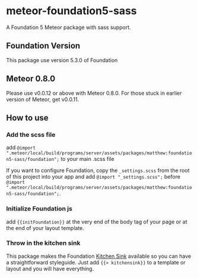 # meteor-foundation5-sass

A Foundation 5 Meteor package with sass support.

## Foundation Version

This package use version 5.3.0 of Foundation

## Meteor 0.8.0

Please use v0.0.12 or above with Meteor 0.8.0. For those stuck in earlier version of Meteor, get v0.0.11.

## How to use

### Add the scss file

add `@import ".meteor/local/build/programs/server/assets/packages/matthew:foundation5-sass/foundation";` to your main .scss file

If you want to configure Foundation, copy the `_settings.scss` from the root of this project into your app and add `@import "_settings.scss";` before `@import ".meteor/local/build/programs/server/assets/packages/matthew:foundation5-sass/foundation";`.

### Initialize Foundation js

add `{{initFoundation}}` at the very end of the body tag of your page or at the end of your layout template.

### Throw in the kitchen sink
This package makes the Foundation [Kitchen Sink](foundation.zurb.com/docs/components/kitchen_sink.html) available so you can have a straightforward styleguide. Just add `{{> kitchensink}}` to a template or layout and you will have everything.